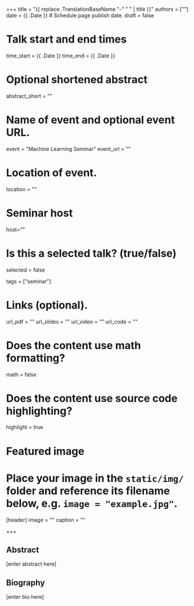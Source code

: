 +++
title = "{{ replace .TranslationBaseName "-" " " | title }}"
authors = [""]
date = {{ .Date }}  # Schedule page publish date.
draft = false

# Talk start and end times
time_start = {{ .Date }}
time_end = {{ .Date }}

# Optional shortened abstract
abstract_short = ""

# Name of event and optional event URL.
event = "Machine Learning Seminar"
event_url = ""

# Location of event.
location = ""

# Seminar host
host=""

# Is this a selected talk? (true/false)
selected = false

tags = ["seminar"]

# Links (optional).
url_pdf = ""
url_slides = ""
url_video = ""
url_code = ""

# Does the content use math formatting?
math = false

# Does the content use source code highlighting?
highlight = true

# Featured image
# Place your image in the `static/img/` folder and reference its filename below, e.g. `image = "example.jpg"`.
[header]
image = ""
caption = ""

+++

## Abstract

[enter abstract here]

## Biography

[enter bio here]
